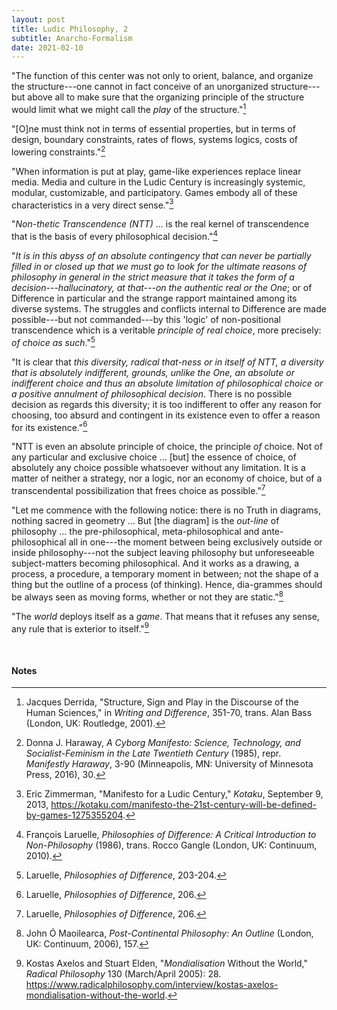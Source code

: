```yaml
---
layout: post
title: Ludic Philosophy, 2
subtitle: Anarcho-Formalism
date: 2021-02-10
---
```


"The function of this center was not only to orient, balance, and organize the structure---one cannot in fact conceive of an unorganized structure---but above all to make sure that the organizing principle of the structure would limit what we might call the *play* of the structure."[^1]

"[O]ne must think not in terms of essential properties, but in terms of design, boundary constraints, rates of flows, systems logics, costs of lowering constraints."[^2]

"When information is put at play, game-like experiences replace linear media. Media and culture in the Ludic Century is increasingly systemic, modular, customizable, and participatory. Games embody all of these characteristics in a very direct sense."[^3]

"*Non-thetic Transcendence (NTT)* ... is the real kernel of transcendence that is the basis of every philosophical decision."[^4]

"*It is in this abyss of an absolute contingency that can never be partially filled in or closed up that we must go to look for the ultimate reasons of philosophy in general in the strict measure that it takes the form of a decision---hallucinatory, at that---on the authentic real or the One*; or of Difference in particular and the strange rapport maintained among its diverse systems. The struggles and conflicts internal to Difference are made possible---but not commanded---by this 'logic' of non-positional transcendence which is a veritable *principle of real choice*, more precisely: *of choice as such*."[^5]

"It is clear that *this diversity, radical that-ness or in itself of NTT, a diversity that is absolutely indifferent, grounds, unlike the One, an absolute or indifferent choice and thus an absolute limitation of philosophical choice or a positive annulment of philosophical decision*. There is no possible decision as regards this diversity; it is too indifferent to offer any reason for choosing, too absurd and contingent in its existence even to offer a reason for its existence."[^6]

"NTT is even an absolute principle of choice, the principle *of* choice. Not of any particular and exclusive choice ... [but] the essence of choice, of absolutely any choice possible whatsoever without any limitation. It is a matter of neither a strategy, nor a logic, nor an economy of choice, but of a transcendental possibilization that frees choice as possible."[^7]

"Let me commence with the following notice: there is no Truth in diagrams, nothing sacred in geometry ... But [the diagram] is the *out-line* of philosophy ... the pre-philosophical, meta-philosophical and ante-philosophical all in one---the moment between being exclusively outside or inside philosophy---not the subject leaving philosophy but unforeseeable subject-matters becoming philosophical. And it works as a drawing, a process, a procedure, a temporary moment in between; not the shape of a thing but the outline of a process (of thinking). Hence, dia-grammes should be always seen as moving forms, whether or not they are static."[^8]

"The *world* deploys itself as a *game*. That means that it refuses any sense, any rule that is exterior to itself."[^9]

<br>

#### Notes

[^1]: Jacques Derrida, "Structure, Sign and Play in the Discourse of the Human Sciences," in *Writing and Difference*, 351-70, trans. Alan Bass (London, UK: Routledge, 2001).
[^2]: Donna J. Haraway, *A Cyborg Manifesto: Science, Technology, and Socialist-Feminism in the Late Twentieth Century* (1985), repr. *Manifestly Haraway*, 3-90 (Minneapolis, MN: University of Minnesota Press, 2016), 30.
[^3]: Eric Zimmerman, "Manifesto for a Ludic Century," *Kotaku*, September 9, 2013, <https://kotaku.com/manifesto-the-21st-century-will-be-defined-by-games-1275355204>.
[^4]: François Laruelle, *Philosophies of Difference: A Critical Introduction to Non-Philosophy* (1986), trans. Rocco Gangle (London, UK: Continuum, 2010).
[^5]: Laruelle, *Philosophies of Difference*, 203-204.
[^6]: Laruelle, *Philosophies of Difference*, 206.
[^7]: Laruelle, *Philosophies of Difference*, 206.
[^8]: John Ó Maoilearca, *Post-Continental Philosophy: An Outline* (London, UK: Continuum, 2006), 157.
[^9]: Kostas Axelos and Stuart Elden, "*Mondialisation* Without the World," *Radical Philosophy* 130 (March/April 2005): 28. <https://www.radicalphilosophy.com/interview/kostas-axelos-mondialisation-without-the-world>.
